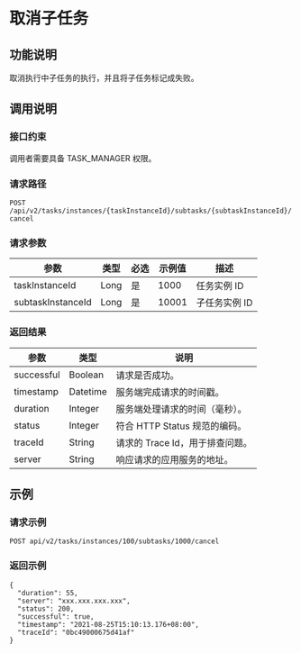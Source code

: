 取消子任务
==========================

功能说明
-------------------------

取消执行中子任务的执行，并且将子任务标记成失败。

调用说明
-------------------------

### 接口约束

调用者需要具备 TASK_MANAGER 权限。

### 请求路径

`POST /api/v2/tasks/instances/{taskInstanceId}/subtasks/{subtaskInstanceId}/cancel`

### 请求参数

|        参数         |  类型  | 必选 |  示例值  |    描述    |
|-------------------|------|----|-------|----------|
| taskInstanceId    | Long | 是  | 1000  | 任务实例 ID  |
| subtaskInstanceId | Long | 是  | 10001 | 子任务实例 ID |

### 返回结果

|     参数     |    类型    |          说明           |
|------------|----------|-----------------------|
| successful | Boolean  | 请求是否成功。               |
| timestamp  | Datetime | 服务端完成请求的时间戳。          |
| duration   | Integer  | 服务端处理请求的时间（毫秒）。       |
| status     | Integer  | 符合 HTTP Status 规范的编码。 |
| traceId    | String   | 请求的 Trace Id，用于排查问题。  |
| server     | String   | 响应请求的应用服务的地址。         |

示例
-----------------------

### 请求示例

`POST api/v2/tasks/instances/100/subtasks/1000/cancel`

### 返回示例

```unknow
{
  "duration": 55,
  "server": "xxx.xxx.xxx.xxx",
  "status": 200,
  "successful": true,
  "timestamp": "2021-08-25T15:10:13.176+08:00",
  "traceId": "0bc49000675d41af"
}
```
